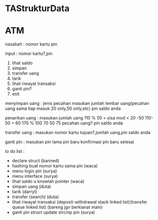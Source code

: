# TAStrukturData
# ATM
nasabah : 
nomor kartu
pin

input : 
nomor kartu?,pin

1. lihat saldo
2. simpan
3. transfer uang
4. tarik
5. lihat riwayat transaksi
6. ganti pin?
7. exit

menyimpan uang :
jenis pecahan 
masukan jumlah lembar uang(pecahan uang sama tiap masuk 20 only,50 only,etc)
pin
saldo anda

penarikan uang :
masukan jumlah uang        		110 % 50 = sisa mod < 20 -50 
					110-50 = 60
					170 % 100
					70 50
					75
pecahan uang?
pin
saldo anda

transfer uang : 
masukan nomor kartu tujuan?,jumlah uang,pin
saldo anda

ganti pin :
masukan pin lama
pin baru
konfirmasi pin baru
selesai

to do list :
- declare struct (banned)
- hashing buat nomor kartu sama pin (waca)
- menu login pin  (surya)
- menu interface  (surya)
- lihat saldo u knowlah  pointer (waca)
- simpan uang (duta)
- tarik (darryl)
- transfer (search) (duta)
- lihat riwayat transaksi (deposit-withdrawal stack linked list)(transfer queue linked list) (bareng jgn berkianat main)
- ganti pin struct update strcmp pin (surya)
